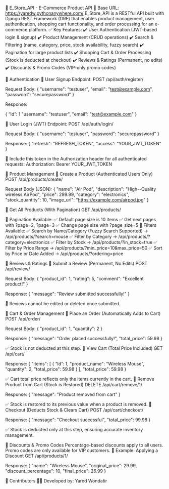 📘 E_Store_API - E-Commerce Product API
🔗 Base URL: https://yaredw.pythonanywhere.com/
E_Store_API is a RESTful API built with Django REST Framework (DRF) that enables product management, user authentication, shopping cart functionality, and order processing for an e-commerce platform.
✅ Key Features:
 ✔️ User Authentication (JWT-based login & signup)
 ✔️ Product Management (CRUD operations)
 ✔️ Search & Filtering (name, category, price, stock availability, fuzzy search)
 ✔️ Pagination for large product lists
 ✔️ Shopping Cart & Order Processing (Stock is deducted at checkout)
 ✔️ Reviews & Ratings (Permanent, no edits)
 ✔️ Discounts & Promo Codes (VIP-only promo codes)

📌 Authentication
🔹 User Signup
Endpoint:
POST /api/auth/register/

Request Body:
{
    "username": "testuser",
    "email": "test@example.com",
    "password": "securepassword"
}

Response:

{
    “Id”: 1
    "username": "testuser",
    "email": "test@example.com"
}

🔹 User Login (JWT)
Endpoint:
POST /api/auth/login/

Request Body:
{
    "username": "testuser",
    "password": "securepassword"
}

Response:
{
    "refresh": "REFRESH_TOKEN",
    “access”: “YOUR_JWT_TOKEN”
}

📌 Include this token in the Authorization header for all authenticated requests:
Authorization: Bearer YOUR_JWT_TOKEN


📌 Product Management
🔹 Create a Product (Authenticated Users Only)
POST /api/products/create/

Request Body (JSON):
{
     "name": "Air Pod",
    "description": "High--Quality wireless AirPod",
    "price": 299.99,
    "category": "electronics",
    "stock_quantity": 10,
    "image_url": "https://example.com/airpod.jpg"
}

🔹 Get All Products (With Pagination)
GET /api/products/

🔹 Pagination Available:
 ✅ Default page size is 10 items
 ✅ Get next pages with ?page=2, ?page=3
 ✅ Change page size with ?page_size=5
🔹 Filters Available:
 ✅ Search by Name/Category (Fuzzy Search Supported) → /api/products/?search=mouse
 ✅ Filter by Category → /api/products/?category=electronics
 ✅ Filter by Stock → /api/products/?in_stock=true
 ✅ Filter by Price Range → /api/products/?min_price=10&max_price=50
 ✅ Sort by Price or Date Added → /api/products/?ordering=price

📌 Reviews & Ratings
🔹 Submit a Review (Permanent, No Edits)
POST /api/review/

Request Body:
{
    "product_id": 1,
    "rating": 5,
    "comment": "Excellent product!"
}

Response:
{
    "message": "Review submitted successfully!"
}

📌 Reviews cannot be edited or deleted once submitted.

📌 Cart & Order Management
🔹 Place an Order (Automatically Adds to Cart)
POST /api/order/

Request Body:
{
    "product_id": 1,
    "quantity": 2
}

Response:
{
    "message": "Order placed successfully!",
    "total_price": 59.98
}

✅ Stock is not deducted at this step.
🔹 View Cart (Total Price Included)
GET /api/cart/

Response:
{
    "items": [
        {
            “Id”: 1,
            "product_name": "Wireless Mouse",
            "quantity": 2,
            "total_price": 59.98
        }
    ],
    "total_price": 59.98
}

✅ Cart total price reflects only the items currently in the cart.
🔹 Remove Product from Cart (Stock is Restored)
DELETE /api/cart/remove/1/

Response:
{
    "message": "Product removed from cart"
}

✅ Stock is restored to its previous value when a product is removed.
🔹 Checkout (Deducts Stock & Clears Cart)
POST /api/cart/checkout/

Response:
{
    "message": "Checkout successful",
    "total_price": 99.98
}

✅ Stock is deducted only at this step, ensuring accurate inventory management.

📌 Discounts & Promo Codes
Percentage-based discounts apply to all users.
Promo codes are only available for VIP customers.
🔹 Example: Applying a Discount
GET /api/products/1/

Response:
{
    "name": "Wireless Mouse",
    "original_price": 29.99,
    "discount_percentage": 10,
    "final_price": 26.99
}


📌 Contributors
👨‍💻 Developed by: Yared Wondatir
